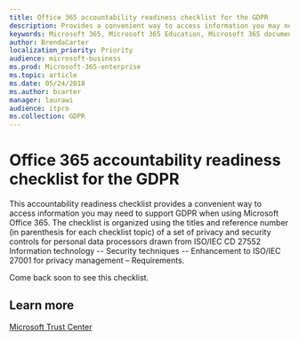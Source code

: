 ```yaml
---
title: Office 365 accountability readiness checklist for the GDPR
description: Provides a convenient way to access information you may need to support GDPR when using Office 365.
keywords: Microsoft 365, Microsoft 365 Education, Microsoft 365 documentation, GDPR
author: BrendaCarter
localization_priority: Priority
audience: microsoft-business
ms.prod: Microsoft-365-enterprise
ms.topic: article
ms.date: 05/24/2018
ms.author: bcarter
manager: laurawi
audience: itpro
ms.collection: GDPR
---
```


# Office 365 accountability readiness checklist for the GDPR

This accountability readiness checklist provides a convenient way to access information you may need to support GDPR when using Microsoft Office 365. The checklist is organized using the titles and reference number (in parenthesis for each checklist topic) of a set of privacy and security controls for personal data processors drawn from ISO/IEC CD 27552 Information technology -- Security techniques -- Enhancement to ISO/IEC 27001 for privacy management – Requirements.   

Come back soon to see this checklist.

## Learn more

[Microsoft Trust Center](https://www.microsoft.com/en-us/TrustCenter/Privacy/gdpr/default.aspx)


